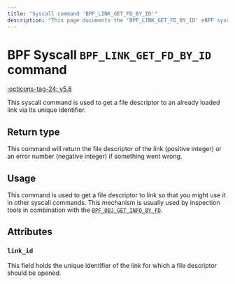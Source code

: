 ```yaml
---
title: "Syscall command 'BPF_LINK_GET_FD_BY_ID'"
description: "This page documents the 'BPF_LINK_GET_FD_BY_ID' eBPF syscall command, including its defintion, usage, program types that can use it, and examples."
---
```

# BPF Syscall `BPF_LINK_GET_FD_BY_ID` command

<!-- [FEATURE_TAG](BPF_LINK_GET_FD_BY_ID) -->
[:octicons-tag-24: v5.8](https://github.com/torvalds/linux/commit/2d602c8cf40d65d4a7ac34fe18648d8778e6e594)
<!-- [/FEATURE_TAG] -->

This syscall command is used to get a file descriptor to an already loaded link via its unique identifier.

## Return type

This command will return the file descriptor of the link (positive integer) or an error number (negative integer) if something went wrong.

## Usage

This command is used to get a file descriptor to link so that you might use it in other syscall commands. This mechanism is usually used by inspection tools in combination with the [`BPF_OBJ_GET_INFO_BY_FD`](BPF_OBJ_GET_INFO_BY_FD.md).

## Attributes

### `link_id`

This field holds the unique identifier of the link for which a file descriptor should be opened.

